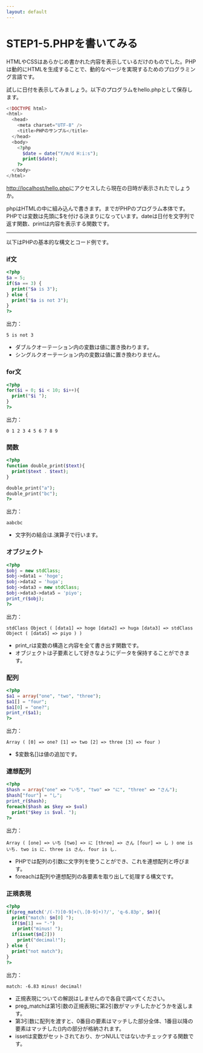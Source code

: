 ```yaml
---
layout: default
---
```

# STEP1-5.PHPを書いてみる

HTMLやCSSはあらかじめ書かれた内容を表示しているだけのものでした。PHPは動的にHTMLを生成することで、動的なページを実現するためのプログラミング言語です。

試しに日付を表示してみましょう。以下のプログラムをhello.phpとして保存します。

```php
<!DOCTYPE html>
<html>
  <head>
    <meta charset="UTF-8" />
    <title>PHPのサンプル</title>
  </head>
  <body>
    <?php
      $date = date("Y/m/d H:i:s");
      print($date);
    ?>
  </body>
</html>
```
[http://localhost/hello.php](http://localhost/hello.php)にアクセスしたら現在の日時が表示されたでしょうか。

phpはHTMLの中に組み込んで書きます。<?phpから?>までがPHPのプログラム本体です。PHPでは変数は先頭に$を付ける決まりになっています。dateは日付を文字列で返す関数、printは内容を表示する関数です。

***

以下はPHPの基本的な構文とコード例です。

### if文
```php
<?php
$a = 5;
if($a == 3) {
  print("$a is 3");
} else {
  print("$a is not 3");
}
?>
```
出力：

```text
5 is not 3
```

* ダブルクオーテーション内の変数は値に置き換わります。
* シングルクオーテーション内の変数は値に置き換わりません。

### for文
```php
<?php
for($i = 0; $i < 10; $i++){
  print("$i ");
}
?>
```
出力：

```text
0 1 2 3 4 5 6 7 8 9 
```

### 関数
```php
<?php
function double_print($text){
  print($text . $text);
}

double_print("a");
double_print("bc");
?>
```
出力：

```text
aabcbc
```

* 文字列の結合は.演算子で行います。

### オブジェクト
```php
<?php
$obj = new stdClass;
$obj->data1 = 'hoge';
$obj->data2 = 'huga';
$obj->data3 = new stdClass;
$obj->data3->data5 = 'piyo';
print_r($obj);
?>
```
出力：

```text
stdClass Object ( [data1] => hoge [data2] => huga [data3] => stdClass Object ( [data5] => piyo ) )
```

* print_rは変数の構造と内容を全て書き出す関数です。
* オブジェクトは子要素として好きなようにデータを保持することができます。

### 配列
```php
<?php
$a1 = array("one", "two", "three");
$a1[] = "four";
$a1[0] = "one?";
print_r($a1);
?>
```
出力：

```text
Array ( [0] => one? [1] => two [2] => three [3] => four )
```

* $変数名[]は値の追加です。

### 連想配列
```php
<?php
$hash = array("one" => "いち", "two" => "に", "three" => "さん");
$hash["four"] = "し";
print_r($hash);
foreach($hash as $key => $val)
  print("$key is $val. ");
?>
```
出力：

```text
Array ( [one] => いち [two] => に [three] => さん [four] => し ) one is いち. two is に. three is さん. four is し.
```

* PHPでは配列の引数に文字列を使うことができ、これを連想配列と呼びます。
* foreachは配列や連想配列の各要素を取り出して処理する構文です。

### 正規表現
```php
<?php
if(preg_match('/(-?)[0-9]+(\.[0-9]+)?/', 'q-6.83p', $m)){
  print("match: $m[0] ");
  if($m[1] == "-")
    print("minus! ");
  if(isset($m[2]))
    print("decimal!");
} else {
  print("not match");
}
?>
```
出力：

```text
match: -6.83 minus! decimal!
```

* 正規表現についての解説はしませんので各自で調べてください。
* preg_matchは第1引数の正規表現に第2引数がマッチしたかどうかを返します。
 * 第3引数に配列を渡すと、0番目の要素はマッチした部分全体、1番目以降の要素はマッチした()内の部分が格納されます。
* issetは変数がセットされており、かつNULLではないかチェックする関数です。
